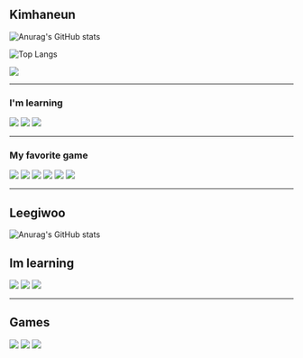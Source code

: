 ## Kimhaneun

![Anurag's GitHub stats](https://github-readme-stats.vercel.app/api?username=Kimhaneun&show_icons=true&theme=graywhite)

![Top Langs](https://github-readme-stats.vercel.app/api/top-langs/?username=Kimhaneun&layout=&theme=graywhite)

<img src="https://img.shields.io/badge/Kimhaneun_09-E4405F?style=flat-square&logo=Instagram&logoColor=FFF"/>

___

### I'm learning

<img src="https://img.shields.io/badge/Unity-8F8F8F?style=flat-square&logo=Unity&logoColor=000"/>
<img src="https://img.shields.io/badge/Git-8F8F8F?style=flat-square&logo=Apostrophe&logoColor=000"/>
<img src="https://img.shields.io/badge/GitHub-8F8F8F?style=flat-square&logo=Apostrophe&logoColor=000"/>

___

### My favorite game

<img src="https://img.shields.io/badge/배틀그라운드-FFFFFF?style=flat-square&logo=Apostrophe&logoColor=000"/>

<img src="https://img.shields.io/badge/마리오_카트_8-000?style=flat-square&logo=Apple Arcade&logoColor=로고색"/>
<img src="https://img.shields.io/badge/슈퍼마리오 오디세이-000?style=flat-square&logo=Apple Arcade&logoColor=로고색"/>

<img src="https://img.shields.io/badge/포켓몬스터_소드-000?style=flat-square&logo=Apple Arcade&logoColor=로고색"/>
<img src="https://img.shields.io/badge/포켓몬스터_레츠고!_피카츄-000?style=flat-square&logo=Apple Arcade&logoColor=로고색"/>

<img src="https://img.shields.io/badge/모여봐요_동물의_숲-000?style=flat-square&logo=Apple Arcade&logoColor=로고색"/>

---


## Leegiwoo

![Anurag's GitHub stats](https://github-readme-stats.vercel.app/api?username=hoongi&show_icons=true&theme=graywhite)


## Im learning
<img src="https://img.shields.io/badge/C-A8B?style=flat-square&logo=C Sharp&logoColor=black"/>
<img src="https://img.shields.io/badge/Git-A8B?style=flat-square&logo=Apostrophe&logoColor=000"/>
<img src="https://img.shields.io/badge/GitHub-A8B?style=flat-square&logo=Apostrophe&logoColor=000"/>

---
 ## Games
 <img src="https://img.shields.io/badge/Genshin Impact-A8B?style=flat-square&logo=Apple Arcade&logoColor=black"/>
 
<img src="https://img.shields.io/badge/Arknights-A8B?style=flat-square&logo=Apple Arcade&logoColor=black"/>

<img src="https://img.shields.io/badge/Blue Achive-A8B?style=flat-square&logo=Apple Arcade&logoColor=black"/>